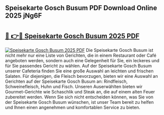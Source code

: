 ## Speisekarte Gosch Busum PDF Download Online 2025 jNg6F

# <h2><a href="http://gca09jc.nevu.top/?p=Speisekarte+Gosch+Busum">🔗 👉🔴 Speisekarte Gosch Busum 2025 PDF</a></h2>

[![Speisekarte Gosch Busum 2025 PDF](https://i.imgur.com/dBaPXMq.png)](http://gca09jc.nevu.top/?p=Speisekarte+Gosch+Busum)
Die Speisekarte Gosch Busum ist nicht mehr nur eine Liste von Gerichten, die in einem Restaurant oder Café angeboten werden, sondern auch eine Gelegenheit für Sie, ein leckeres und für Sie passendes Gericht zu wählen. Auf der Speisekarte Gosch Busum unserer Cafeteria finden Sie eine große Auswahl an leichten und frischen Salaten. Für diejenigen, die Fleisch bevorzugen, bieten wir eine Auswahl an Gerichten auf der Speisekarte Gosch Busum an: Rindfleisch, Schweinefleisch, Huhn und Fisch. Unseren Auserwählten bieten wir Gourmet-Gerichte wie Schaschlik und Steak an, die auf einem alten Feuer zubereitet werden. Wenn Sie sich nicht entscheiden können, was Sie von der Speisekarte Gosch Busum wünschen, ist unser Team bereit zu helfen und Ihnen einen angenehmen und komfortablen Service zu bieten.
